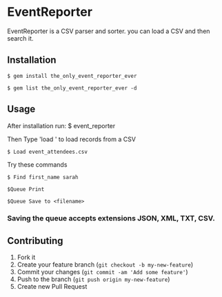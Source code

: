 # EventReporter

EventReporter is a CSV parser and sorter. you can load a CSV and then search it. 

## Installation

    $ gem install the_only_event_reporter_ever

    $ gem list the_only_event_reporter_ever -d

## Usage

After installation run:
    $ event_reporter

Then Type 'load <filename>' to load records from a CSV

    $ Load event_attendees.csv

Try these commands

    $ Find first_name sarah

    $Queue Print

    $Queue Save to <filename> 

### Saving the queue accepts extensions JSON, XML, TXT, CSV.

## Contributing

1. Fork it
2. Create your feature branch (`git checkout -b my-new-feature`)
3. Commit your changes (`git commit -am 'Add some feature'`)
4. Push to the branch (`git push origin my-new-feature`)
5. Create new Pull Request
